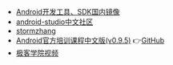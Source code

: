 - [Android开发工具、SDK国内镜像](http://www.androiddevtools.cn/)
- [android-studio中文社区](http://www.android-studio.org/)
- [stormzhang](http://stormzhang.com/android/2014/07/07/learn-android-from-rookie/)
- [Android官方培训课程中文版(v0.9.5)](http://hukai.me/android-training-course-in-chinese/index.html)       :point_right:[GitHub](https://github.com/kesenhoo/android-training-course-in-chinese)
- [极客学院视频](http://www.jikexueyuan.com/path/android/)
